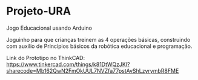 # Projeto-URA
Jogo Educacional usando Arduino

Joguinho para que crianças treinem as 4 operações básicas, construindo com auxilio de Princípios básicos da robótica educacional e programação.


Link do Prototipo no ThinkCAD:
https://www.tinkercad.com/things/k81DtWQzJKl?sharecode=Mb162QwN2FmOkUUL7NVZfa77pstAvShLzyrymbR8FME
